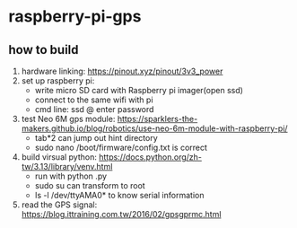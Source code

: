 # raspberry-pi-gps

## how to build
1. hardware linking: https://pinout.xyz/pinout/3v3_power
2. set up raspberry pi:
   - write micro SD card with Raspberry pi imager(open ssd)
   - connect to the same wifi with pi
   - cmd line:
     ssd <user-name>@<ip-address>
     enter password
3. test Neo 6M gps module: https://sparklers-the-makers.github.io/blog/robotics/use-neo-6m-module-with-raspberry-pi/
   - tab*2 can jump out hint directory
   - sudo nano /boot/firmware/config.txt is correct
4. build virsual python: https://docs.python.org/zh-tw/3.13/library/venv.html
   - run with python <file-name>.py
   - sudo su can transform to root
   - ls -l /dev/ttyAMA0* to know serial information
5. read the GPS signal: https://blog.ittraining.com.tw/2016/02/gpsgprmc.html
